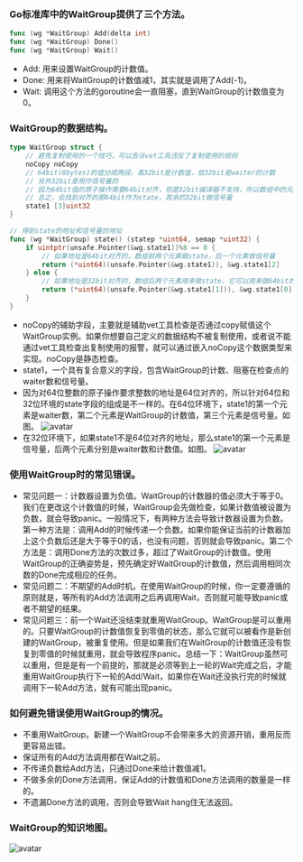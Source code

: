 ### Go标准库中的WaitGroup提供了三个方法。
``` go
func (wg *WaitGroup) Add(delta int)
func (wg *WaitGroup) Done()
func (wg *WaitGroup) Wait()
```
- Add: 用来设置WaitGroup的计数值。
- Done: 用来将WaitGroup的计数值减1，其实就是调用了Add(-1)。
- Wait: 调用这个方法的goroutine会一直阻塞，直到WaitGroup的计数值变为0。
### WaitGroup的数据结构。
``` go
type WaitGroup struct {
    // 避免复制使用的一个技巧，可以告诉vet工具违反了复制使用的规则
    noCopy noCopy
    // 64bit(8bytes)的值分成两段，高32bit是计数值，低32bit是waiter的计数
    // 另外32bit是用作信号量的
    // 因为64bit值的原子操作需要64bit对齐，但是32bit编译器不支持，所以数组中的元素在不同的架构中不一样，具体处理看下面的方法
    // 总之，会找到对齐的那64bit作为state，其余的32bit做信号量
    state1 [3]uint32
}

// 得到state的地址和信号量的地址
func (wg *WaitGroup) state() (statep *uint64, semap *uint32) {
    if uintptr(unsafe.Pointer(&wg.state1))%8 == 0 {
        // 如果地址是64bit对齐的，数组前两个元素做state，后一个元素做信号量
        return (*uint64)(unsafe.Pointer(&wg.state1)), &wg.state1[2]
    } else {
        // 如果地址是32bit对齐的，数组后两个元素用来做state，它可以用来做64bit的原子操作，第一个元素32bit用来做信号量
        return (*uint64)(unsafe.Pointer(&wg.state1[1])), &wg.state1[0]
    }
}
```
- noCopy的辅助字段，主要就是辅助vet工具检查是否通过copy赋值这个WaitGroup实例。如果你想要自己定义的数据结构不被复制使用，或者说不能通过vet工具检查出复制使用的报警，就可以通过嵌入noCopy这个数据类型来实现。noCopy是静态检查。
- state1，一个具有复合意义的字段，包含WaitGroup的计数、阻塞在检查点的waiter数和信号量。
- 因为对64位整数的原子操作要求整数的地址是64位对齐的，所以针对64位和32位环境的state字段的组成是不一样的。在64位环境下，state1的第一个元素是waiter数，第二个元素是WaitGroup的计数值，第三个元素是信号量。如图。
![avatar](https://static001.geekbang.org/resource/image/71/ea/71b5fyy6284140986d04c0b6f87aedea.jpg)
- 在32位环境下，如果state1不是64位对齐的地址，那么state1的第一个元素是信号量，后两个元素分别是waiter数和计数值。如图。
![avatar](https://static001.geekbang.org/resource/image/22/ac/22c40ac54cfeb53669a6ae39020c23ac.jpg)
### 使用WaitGroup时的常见错误。
- 常见问题一：计数器设置为负值。WaitGroup的计数器的值必须大于等于0。我们在更改这个计数值的时候，WaitGroup会先做检查，如果计数值被设置为负数，就会导致panic。一般情况下，有两种方法会导致计数器设置为负数。第一种方法是：调用Add的时候传递一个负数。如果你能保证当前的计数器加上这个负数后还是大于等于0的话，也没有问题，否则就会导致panic。第二个方法是：调用Done方法的次数过多，超过了WaitGroup的计数值。使用WaitGroup的正确姿势是，预先确定好WaitGroup的计数值，然后调用相同次数的Done完成相应的任务。
- 常见问题二：不期望的Add时机。在使用WaitGroup的时候，你一定要遵循的原则就是，等所有的Add方法调用之后再调用Wait，否则就可能导致panic或者不期望的结果。
- 常见问题三：前一个Wait还没结束就重用WaitGroup。WaitGroup是可以重用的。只要WaitGroup的计数值恢复到零值的状态，那么它就可以被看作是新创建的WaitGroup，被重复使用。但是如果我们在WaitGroup的计数值还没有恢复到零值的时候就重用，就会导致程序panic。总结一下：WaitGroup虽然可以重用，但是是有一个前提的，那就是必须等到上一轮的Wait完成之后，才能重用WaitGroup执行下一轮的Add/Wait，如果你在Wait还没执行完的时候就调用下一轮Add方法，就有可能出现panic。
### 如何避免错误使用WaitGroup的情况。
- 不重用WaitGroup。新建一个WaitGroup不会带来多大的资源开销，重用反而更容易出错。
- 保证所有的Add方法调用都在Wait之前。
- 不传递负数给Add方法，只通过Done来给计数值减1。
- 不做多余的Done方法调用，保证Add的计数值和Done方法调用的数量是一样的。
- 不遗漏Done方法的调用，否则会导致Wait hang住无法返回。
### WaitGroup的知识地图。
![avatar](https://static001.geekbang.org/resource/image/84/ff/845yyf00c6db85c0yy59867e6de77dff.jpg)
